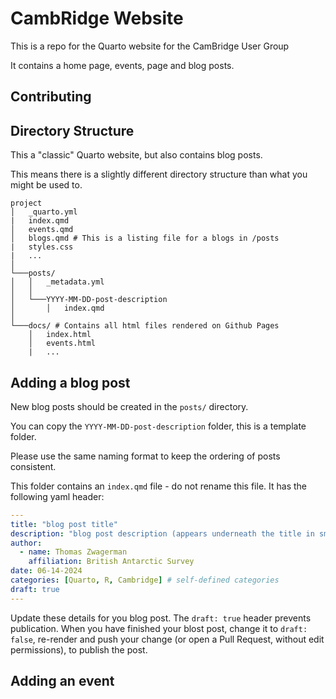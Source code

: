 # CambRidge Website
This is a repo for the Quarto website for the CamBridge User Group

It contains a home page, events, page and blog posts.

## Contributing

## Directory Structure
This a "classic" Quarto website, but also contains blog posts.

This means there is a slightly different directory structure than what you might be used to.

```
project
│   _quarto.yml
|   index.qmd
│   events.qmd
│   blogs.qmd # This is a listing file for a blogs in /posts
|   styles.css
|   ...
│
└───posts/
│   │   _metadata.yml
│   │
│   └───YYYY-MM-DD-post-description
│       │   index.qmd
│   
└───docs/ # Contains all html files rendered on Github Pages
    │   index.html
    │   events.html
    |   ...
```

## Adding a blog post
New blog posts should be created in the `posts/` directory.

You can copy the `YYYY-MM-DD-post-description` folder, this is a template folder.

Please use the same naming format to keep the ordering of posts consistent.

This folder contains an `index.qmd` file - do not rename this file. It has the following yaml header:

```yaml
---
title: "blog post title"
description: "blog post description (appears underneath the title in smaller text) which is included on the listing page"
author:
  - name: Thomas Zwagerman
    affiliation: British Antarctic Survey
date: 06-14-2024
categories: [Quarto, R, Cambridge] # self-defined categories
draft: true 
---
```
Update these details for you blog post. The `draft: true` header prevents publication. When you have finished your blost post, change it to `draft: false`, re-render and push your change (or open a Pull Request, without edit permissions), to publish the post. 

## Adding an event



